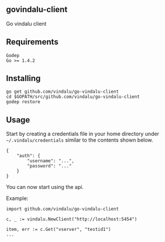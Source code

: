 govindalu-client
----------------
Go vindalu client


Requirements
------------

    Godep
    Go >= 1.4.2


Installing
----------
    
    go get github.com/vindalu/go-vindalu-client
    cd $GOPATH/src/github.com/vindalu/go-vindalu-client
    godep restore


Usage
-----
Start by creating a credentials file in your home directory under `~/.vindalu/credentials` similar to the contents shown below.

    {
        "auth": {
            "username": "...",
            "password": "..."
        }
    }

You can now start using the api.

Example:

    import github.com/vindalu/go-vindalu-client

    c, _ := vindalu.NewClient("http://localhost:5454")

    item, err := c.Get("vserver", "testid1")
    ...

